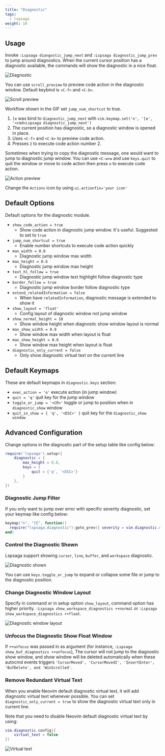 ```yaml
---
title: "Diagnostic"
tags:
  - lspsaga
weight: 10
---
```


## Usage

Invoke `:Lspsaga diangostic_jump_next` and `:Lspsaga diagnostic_jump_prev` to jump around diagnostics.
When the current cursor position has a diagnostic available, the commands will show the diagnostic in a nice float.

![Diagnostic](https://github.com/nvimdev/lspsaga.nvim/assets/41671631/d88f9d9f-fae1-47ca-94d2-8ef536e4eb7f)

You can use `scroll_preview` to preview code action in the diagnostic window. Default keybind is `<C-f>` and `<C-b>`.

![Scroll preview](https://github.com/nvimdev/lspsaga.nvim/assets/41671631/91d9c0a0-ee1e-4f70-9d6b-08e32fad8b98)

Workflow shown in the GIF set `jump_num_shortcut` to true.

1. `[e` was bind to `diagnostic_jump_next` with `vim.keymap.set('n', '[e', '<cmd>Lspsaga diagnostic_jump_next')`
2. The current position has diagnostic, so a diagnostic window is opened in place.
3. Uses `<C-f>` and `<C-b>` to preview code action.
4. Presses `2` to execute code action number 2.

Sometimes when trying to copy the diagnostic message, one would want to jump to diagnostic jump window.
You can use `<C-w>w` and use `keys.quit` to quit the window or move to code action then press `o` to execute code action.

![Action preview](https://github.com/nvimdev/lspsaga.nvim/assets/41671631/ac085c8e-dd6b-4995-8201-c474966abb61)

Change the `Actions` icon by using `ui.actionfix='your icon'`

## Default Options

Default options for the diagnostic module.

- `show_code_action = true`
  - Show code action in diagnostic jump window. It's useful. Suggested to set to `true`
- `jump_num_shortcut = true`
  - Enable number shortcuts to execute code action quickly
- `max_width = 0.8`
  - Diagnostic jump window max width
- `max_height = 0.6`
  - Diagnostic jump window max height
- `text_hl_follow = true`
  - Diagnostic jump window text highlight follow diagnostic type
- `border_follow = true `
  - Diagnostic jump window border follow diagnostic type
- `extend_relatedInformation = false`
  - When have `relatedInformation`, diagnostic message is extended to show it
- `show_layout = 'float'`
  - Config layout of diagnostic window not jump window
- `show_normal_height = 10`
  - Show window height when diagnostic show window layout is normal
- `max_show_width = 0.9`
  - Show window max width when layout is float
- `max_show_height = 0.6`
  - Show window max height when layout is float
- `diagnostic_only_current = false`
  - Only show diagnostic virtual text on the current line

## Default Keymaps

These are default keymaps in `diagnostic.keys` section:

- `exec_action = 'o'` execute action (in jump window)
- `quit = 'q'` quit key for the jump window
- `toggle_or_jump = '<CR>'` toggle or jump to position when in `diagnostic_show` window
- `quit_in_show = { 'q', '<ESC>' }` quit key for the `diagnostic_show window`

## Advanced Configuration

Change options in the diagnostic part of the setup table like config below:

```lua
require('lspsaga').setup({
    diagnostic = {
        max_height = 0.8,
        keys = {
            quit = {'q', '<ESC>'}
        }
    },
})
```

### Diagnostic Jump Filter

If you only want to jump over error with specific severity diagnostic, set your keymap like config below:

```lua
keymap("n", "[E", function()
  require("lspsaga.diagnostic"):goto_prev({ severity = vim.diagnostic.severity.ERROR })
end)
```

### Control the Diagnostic Shown

Lspsaga support showing `cursor`, `line`, `buffer`, and `workspace` diagnostic.

![Diagnostic shown](https://github.com/nvimdev/lspsaga.nvim/assets/41671631/e8e2e3cd-715b-41d4-a526-aa934fe10a80)

You can use `keys.toggle_or_jump` to expand or collapse some file or jump to the diagnostic position.

### Change Diagnostic Window Layout

Specify in command or in setup option `show_layout`, command option has higher priority.
`:Lspsaga show_workspace_diagnostics ++normal` or `:Lspsaga show_workspace_diagnostics ++float`.

![Diagnostic window layout](https://github.com/nvimdev/lspsaga.nvim/assets/41671631/4ab7dba7-58d3-4d5f-9af9-bba7fd61db95)

### Unfocus the Diagnostic Show Float Window

If `++unfocus` was passed in as argument (for instance, `:Lspsaga show_buf_diagnostics ++unfocus`),
The cursor will not jump to the diagnostic show window, and show window will be deleted automatically
when these autocmd events triggers `'CursorMoved', 'CursorMovedI', 'InsertEnter', 'BufDelete', and 'WinScrolled'`.

### Remove Redundant Virtual Text

When you enable Neovim default diagnostic virtual text, it will add diagnostic virtual text whenever possible.
You can set `diagnostic_only_current = true` to show the diagnostic virtual text only in current line.

Note that you need to disable Neovim default diagnostic virtual text by using:

```lua
vim.diagnostic.config({
    virtual_text = false
})
```

![Virtual text](https://github.com/nvimdev/lspsaga.nvim/assets/41671631/2a40e1cc-908d-4576-a32d-afcb27800101)
